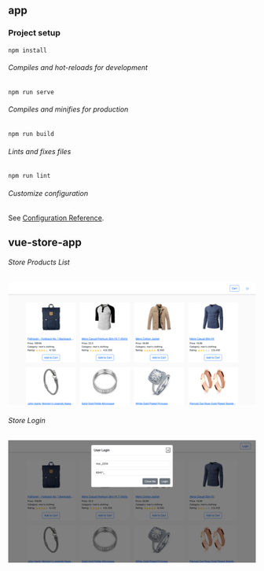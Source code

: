 ## app

### Project setup
```
npm install
```

###### Compiles and hot-reloads for development
```
npm run serve
```

###### Compiles and minifies for production
```
npm run build
```

###### Lints and fixes files
```
npm run lint
```

###### Customize configuration
See [Configuration Reference](https://cli.vuejs.org/config/).

## vue-store-app


###### Store Products List

![alt text](https://github.com/sathishvisar/vue-store-app/blob/master/screenshot_1.png?raw=true)

###### Store Login
![alt text](https://github.com/sathishvisar/vue-store-app/blob/master/screenshot_2.jpeg?raw=true)


